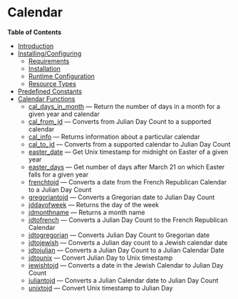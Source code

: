 Calendar
========

**Table of Contents**

-   [Introduction](/intro/calendar.html)
-   [Installing/Configuring](/calendar/setup.html)
    -   [Requirements](/calendar/setup.html#Requirements)
    -   [Installation](/calendar/setup.html#Installation)
    -   [Runtime
        Configuration](/calendar/setup.html#Runtime%20Configuration)
    -   [Resource Types](/calendar/setup.html#Resource%20Types)
-   [Predefined Constants](/calendar/constants.html)
-   [Calendar Functions](/ref/calendar.html)
    -   [cal\_days\_in\_month](/ref/calendar.html#cal_days_in_month) —
        Return the number of days in a month for a given year and
        calendar
    -   [cal\_from\_jd](/ref/calendar.html#cal_from_jd) — Converts from
        Julian Day Count to a supported calendar
    -   [cal\_info](/ref/calendar.html#cal_info) — Returns information
        about a particular calendar
    -   [cal\_to\_jd](/ref/calendar.html#cal_to_jd) — Converts from a
        supported calendar to Julian Day Count
    -   [easter\_date](/ref/calendar.html#easter_date) — Get Unix
        timestamp for midnight on Easter of a given year
    -   [easter\_days](/ref/calendar.html#easter_days) — Get number of
        days after March 21 on which Easter falls for a given year
    -   [frenchtojd](/ref/calendar.html#frenchtojd) — Converts a date
        from the French Republican Calendar to a Julian Day Count
    -   [gregoriantojd](/ref/calendar.html#gregoriantojd) — Converts a
        Gregorian date to Julian Day Count
    -   [jddayofweek](/ref/calendar.html#jddayofweek) — Returns the day
        of the week
    -   [jdmonthname](/ref/calendar.html#jdmonthname) — Returns a month
        name
    -   [jdtofrench](/ref/calendar.html#jdtofrench) — Converts a Julian
        Day Count to the French Republican Calendar
    -   [jdtogregorian](/ref/calendar.html#jdtogregorian) — Converts
        Julian Day Count to Gregorian date
    -   [jdtojewish](/ref/calendar.html#jdtojewish) — Converts a Julian
        day count to a Jewish calendar date
    -   [jdtojulian](/ref/calendar.html#jdtojulian) — Converts a Julian
        Day Count to a Julian Calendar Date
    -   [jdtounix](/ref/calendar.html#jdtounix) — Convert Julian Day to
        Unix timestamp
    -   [jewishtojd](/ref/calendar.html#jewishtojd) — Converts a date in
        the Jewish Calendar to Julian Day Count
    -   [juliantojd](/ref/calendar.html#juliantojd) — Converts a Julian
        Calendar date to Julian Day Count
    -   [unixtojd](/ref/calendar.html#unixtojd) — Convert Unix timestamp
        to Julian Day
